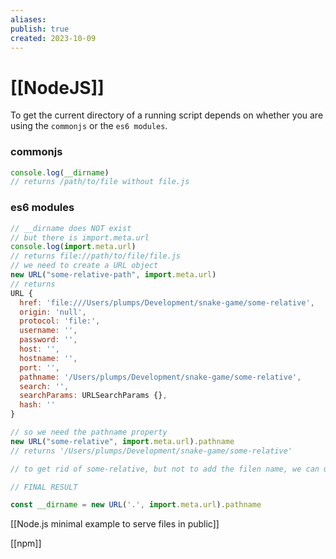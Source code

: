 ```yaml
---
aliases: 
publish: true
created: 2023-10-09
---
```

# [[NodeJS]]

To get the current directory of a running script depends on whether you are using the `commonjs` or the `es6 modules`.

### commonjs

```js
console.log(__dirname)
// returns /path/to/file without file.js
```

### es6 modules

```js
// __dirname does NOT exist
// but there is import.meta.url
console.log(import.meta.url)
// returns file://path/to/file/file.js
// we need to create a URL object
new URL("some-relative-path", import.meta.url)
// returns 
URL {
  href: 'file:///Users/plumps/Development/snake-game/some-relative',
  origin: 'null',
  protocol: 'file:',
  username: '',
  password: '',
  host: '',
  hostname: '',
  port: '',
  pathname: '/Users/plumps/Development/snake-game/some-relative',
  search: '',
  searchParams: URLSearchParams {},
  hash: ''
}

// so we need the pathname property
new URL("some-relative", import.meta.url).pathname
// returns '/Users/plumps/Development/snake-game/some-relative'

// to get rid of some-relative, but not to add the filen name, we can use '.' as the placeholder for the current directory

// FINAL RESULT

const __dirname = new URL('.', import.meta.url).pathname

```

[[Node.js minimal example  to serve files in public]]

[[npm]]